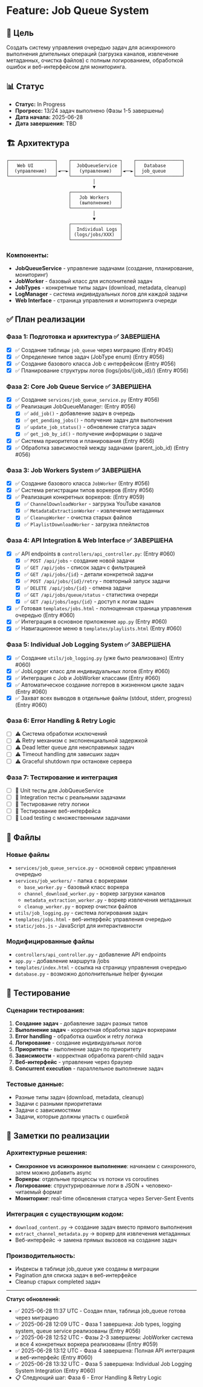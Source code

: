 # Feature: Job Queue System

## 🎯 Цель

Создать систему управления очередью задач для асинхронного выполнения длительных операций (загрузка каналов, извлечение метаданных, очистка файлов) с полным логированием, обработкой ошибок и веб-интерфейсом для мониторинга.

## 📊 Статус

- **Статус:** In Progress  
- **Прогресс:** 13/24 задач выполнено (Фазы 1-5 завершены)
- **Дата начала:** 2025-06-28
- **Дата завершения:** TBD

## 🏗️ Архитектура

```
┌─────────────────┐    ┌──────────────────┐    ┌─────────────────┐
│   Web UI        │    │  JobQueueService │    │   Database      │
│  (управление)   │◄──►│   (управление)   │◄──►│  job_queue      │
└─────────────────┘    └──────────────────┘    └─────────────────┘
                                │
                                ▼
                       ┌──────────────────┐
                       │   Job Workers    │
                       │   (выполнение)   │
                       └──────────────────┘
                                │
                                ▼
                       ┌──────────────────┐
                       │  Individual Logs │
                       │ (logs/jobs/XXX)  │
                       └──────────────────┘
```

### Компоненты:
- **JobQueueService** - управление задачами (создание, планирование, мониторинг)
- **JobWorker** - базовый класс для исполнителей задач
- **JobTypes** - конкретные типы задач (download, metadata, cleanup)
- **LogManager** - система индивидуальных логов для каждой задачи
- **Web Interface** - страница управления и мониторинга очереди

## ✅ План реализации

### Фаза 1: Подготовка и архитектура ✅ ЗАВЕРШЕНА
- [x] ✅ Создание таблицы `job_queue` через миграцию (Entry #045)
- [x] ✅ Определение типов задач (JobType enum) (Entry #056)
- [x] ✅ Создание базового класса Job с интерфейсом (Entry #056) 
- [x] ✅ Планирование структуры логов (logs/jobs/{job_id}/) (Entry #056)

### Фаза 2: Core Job Queue Service ✅ ЗАВЕРШЕНА
- [x] ✅ Создание `services/job_queue_service.py` (Entry #056)
- [x] ✅ Реализация JobQueueManager: (Entry #056)
  - [x] ✅ `add_job()` - добавление задач в очередь
  - [x] ✅ `get_pending_jobs()` - получение задач для выполнения  
  - [x] ✅ `update_job_status()` - обновление статуса задач
  - [x] ✅ `get_job_by_id()` - получение информации о задаче
- [x] ✅ Система приоритетов и планирования (Entry #056)
- [x] ✅ Обработка зависимостей между задачами (parent_job_id) (Entry #056)

### Фаза 3: Job Workers System ✅ ЗАВЕРШЕНА
- [x] ✅ Создание базового класса `JobWorker` (Entry #056)
- [x] ✅ Система регистрации типов воркеров (Entry #056)
- [x] ✅ Реализация конкретных воркеров: (Entry #059)
  - [x] ✅ `ChannelDownloadWorker` - загрузка YouTube каналов
  - [x] ✅ `MetadataExtractionWorker` - извлечение метаданных
  - [x] ✅ `CleanupWorker` - очистка старых файлов
  - [x] ✅ `PlaylistDownloadWorker` - загрузка плейлистов

### Фаза 4: API Integration & Web Interface ✅ ЗАВЕРШЕНА
- [x] ✅ API endpoints в `controllers/api_controller.py`: (Entry #060)
  - [x] ✅ `POST /api/jobs` - создание новой задачи
  - [x] ✅ `GET /api/jobs` - список задач с фильтрацией
  - [x] ✅ `GET /api/jobs/{id}` - детали конкретной задачи
  - [x] ✅ `POST /api/jobs/{id}/retry` - повторный запуск задачи
  - [x] ✅ `DELETE /api/jobs/{id}` - отмена задачи
  - [x] ✅ `GET /api/jobs/queue/status` - статистика очереди
  - [x] ✅ `GET /api/jobs/logs/{id}` - доступ к логам задач
- [x] ✅ Готовая `templates/jobs.html` - полноценная страница управления очередью (Entry #060)
- [x] ✅ Интеграция в основное приложение `app.py` (Entry #060)
- [x] ✅ Навигационное меню в `templates/playlists.html` (Entry #060)

### Фаза 5: Individual Job Logging System ✅ ЗАВЕРШЕНА
- [x] ✅ Создание `utils/job_logging.py` (уже было реализовано) (Entry #060)
- [x] ✅ JobLogger класс для индивидуальных логов (Entry #060)
- [x] ✅ Интеграция с Job и JobWorker классами (Entry #060)
- [x] ✅ Автоматическое создание логгеров в жизненном цикле задач (Entry #060)
- [x] ✅ Захват всех выводов в отдельные файлы (stdout, stderr, progress) (Entry #060)

### Фаза 6: Error Handling & Retry Logic
- [ ] ⚠️ Система обработки исключений
- [ ] ⚠️ Retry механизм с экспоненциальной задержкой
- [ ] ⚠️ Dead letter queue для неисправимых задач
- [ ] ⚠️ Timeout handling для зависших задач
- [ ] ⚠️ Graceful shutdown при остановке сервера

### Фаза 7: Тестирование и интеграция
- [ ] 🧪 Unit тесты для JobQueueService
- [ ] 🧪 Integration тесты с реальными задачами
- [ ] 🧪 Тестирование retry логики
- [ ] 🧪 Тестирование веб-интерфейса
- [ ] 🧪 Load testing с множественными задачами

## 📁 Файлы

### Новые файлы
- `services/job_queue_service.py` - основной сервис управления очередью
- `services/job_workers/` - папка с воркерами
  - `base_worker.py` - базовый класс воркера
  - `channel_download_worker.py` - воркер загрузки каналов
  - `metadata_extraction_worker.py` - воркер извлечения метаданных  
  - `cleanup_worker.py` - воркер очистки файлов
- `utils/job_logging.py` - система логирования задач
- `templates/jobs.html` - веб-интерфейс управления очередью
- `static/jobs.js` - JavaScript для интерактивности

### Модифицированные файлы  
- `controllers/api_controller.py` - добавление API endpoints
- `app.py` - добавление маршрута /jobs
- `templates/index.html` - ссылка на страницу управления очередью
- `database.py` - возможно дополнительные helper функции

## 🧪 Тестирование

### Сценарии тестирования:
1. **Создание задач** - добавление задач разных типов
2. **Выполнение задач** - корректная обработка задач воркерами
3. **Error handling** - обработка ошибок и retry логика  
4. **Логирование** - создание индивидуальных логов
5. **Приоритеты** - выполнение задач по приоритету
6. **Зависимости** - корректная обработка parent-child задач
7. **Веб-интерфейс** - управление через браузер
8. **Concurrent execution** - параллельное выполнение задач

### Тестовые данные:
- Разные типы задач (download, metadata, cleanup)
- Задачи с разными приоритетами
- Задачи с зависимостями
- Задачи, которые должны упасть с ошибкой

## 📝 Заметки по реализации

### Архитектурные решения:
- **Синхронное vs асинхронное выполнение**: начинаем с синхронного, затем можно добавить async
- **Воркеры**: отдельные процессы vs потоки vs coroutines
- **Логирование**: структурированные логи в JSON + человеко-читаемый формат
- **Мониторинг**: real-time обновления статуса через Server-Sent Events

### Интеграция с существующим кодом:
- `download_content.py` → создание задач вместо прямого выполнения
- `extract_channel_metadata.py` → воркер для извлечения метаданных
- Веб-интерфейс → замена прямых вызовов на создание задач

### Производительность:
- Индексы в таблице job_queue уже созданы в миграции
- Pagination для списка задач в веб-интерфейсе
- Cleanup старых completed задач

---

**Статус обновлений:**
- ✅ 2025-06-28 11:37 UTC - Создан план, таблица job_queue готова через миграцию
- ✅ 2025-06-28 12:09 UTC - Фаза 1 завершена: Job types, logging system, queue service реализованы (Entry #056)
- ✅ 2025-06-28 12:52 UTC - Фазы 2-3 завершены: JobWorker система и все 4 конкретных воркера реализованы (Entry #059)
- ✅ 2025-06-28 13:12 UTC - Фаза 4 завершена: Полная API интеграция и веб-интерфейс (Entry #060)
- ✅ 2025-06-28 13:32 UTC - Фаза 5 завершена: Individual Job Logging System Integration (Entry #060)
- 📋 Следующий шаг: Фаза 6 - Error Handling & Retry Logic 